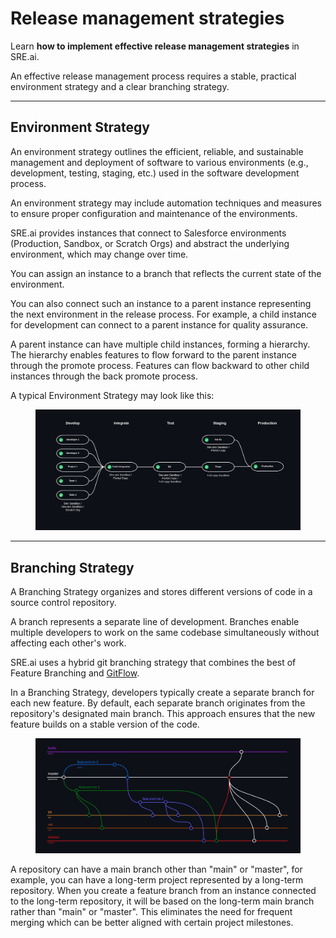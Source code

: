 # Release management strategies

Learn **how to implement effective release management strategies** in SRE.ai.

An effective release management process requires a stable, practical environment strategy and a clear branching strategy.

***

## Environment Strategy

An environment strategy outlines the efficient, reliable, and sustainable management and deployment of software to various environments (e.g., development, testing, staging, etc.) used in the software development process.

An environment strategy may include automation techniques and measures to ensure proper configuration and maintenance of the environments.

SRE.ai provides instances that connect to Salesforce environments (Production, Sandbox, or Scratch Orgs) and abstract the underlying environment, which may change over time.&#x20;

You can assign an instance to a branch that reflects the current state of the environment.&#x20;

You can also connect such an instance to a parent instance representing the next environment in the release process. For example, a child instance for development can connect to a parent instance for quality assurance.

A parent instance can have multiple child instances, forming a hierarchy. The hierarchy enables features to flow forward to the parent instance through the promote process. Features can flow backward to other child instances through the back promote process.&#x20;

A typical Environment Strategy may look like this:

<figure><img src="../.gitbook/assets/image.png" alt=""><figcaption></figcaption></figure>

***

## Branching Strategy

A Branching Strategy organizes and stores different versions of code in a source control repository.

A branch represents a separate line of development. Branches enable multiple developers to work on the same codebase simultaneously without affecting each other's work.

SRE.ai uses a hybrid git branching strategy that combines the best of Feature Branching and [GitFlow](https://www.gitkraken.com/learn/git/git-flow).

In a Branching Strategy, developers typically create a separate branch for each new feature. By default, each separate branch originates from the repository's designated main branch. This approach ensures that the new feature builds on a stable version of the code.

<figure><img src="../.gitbook/assets/image (1).png" alt=""><figcaption></figcaption></figure>

A repository can have a main branch other than "main" or "master", for example, you can have a long-term project represented by a long-term repository. When you create a feature branch from an instance connected to the long-term repository, it will be based on the long-term main branch rather than "main" or "master". This eliminates the need for frequent merging which can be better aligned with certain project milestones.
